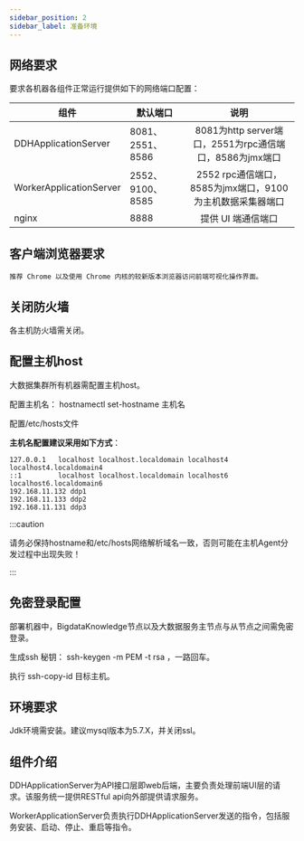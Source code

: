 ```yaml
---
sidebar_position: 2
sidebar_label: 准备环境
---
```


## 网络要求
要求各机器各组件正常运行提供如下的网络端口配置：

| **组件**                | **默认端口**     |                         **说明**                          |
| ----------------------- | ---------------- | :-------------------------------------------------------: |
| DDHApplicationServer    | 8081、2551、8586 |  8081为http server端口，2551为rpc通信端口，8586为jmx端口  |
| WorkerApplicationServer | 2552、9100、8585 | 2552 rpc通信端口，8585为jmx端口，9100为主机数据采集器端口 |
| nginx                   | 8888             |                    提供 UI 端通信端口                     |

## 客户端浏览器要求
```
推荐 Chrome 以及使用 Chrome 内核的较新版本浏览器访问前端可视化操作界面。
```
## 关闭防火墙

各主机防火墙需关闭。

## 配置主机host

大数据集群所有机器需配置主机host。

配置主机名： hostnamectl set-hostname  主机名

配置/etc/hosts文件

**主机名配置建议采用如下方式**：

```
127.0.0.1   localhost localhost.localdomain localhost4 localhost4.localdomain4
::1         localhost localhost.localdomain localhost6 localhost6.localdomain6
192.168.11.132 ddp1
192.168.11.133 ddp2
192.168.11.131 ddp3
```

:::caution

请务必保持hostname和/etc/hosts网络解析域名一致，否则可能在主机Agent分发过程中出现失败！

:::

## 免密登录配置
部署机器中，BigdataKnowledge节点以及大数据服务主节点与从节点之间需免密登录。

生成ssh 秘钥： ssh-keygen -m PEM -t rsa ，一路回车。

执行 ssh-copy-id 目标主机。

## 环境要求
Jdk环境需安装。建议mysql版本为5.7.X，并关闭ssl。

## 组件介绍

DDHApplicationServer为API接口层即web后端，主要负责处理前端UI层的请求。该服务统一提供RESTful api向外部提供请求服务。 

WorkerApplicationServer负责执行DDHApplicationServer发送的指令，包括服务安装、启动、停止、重启等指令。